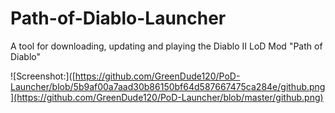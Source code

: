 # Path-of-Diablo-Launcher
A tool for downloading, updating and playing the Diablo II LoD Mod "Path of Diablo"

![Screenshot:]([https://github.com/GreenDude120/PoD-Launcher/blob/5b9af00a7aad30b86150bf64d587667475ca284e/github.png](https://github.com/GreenDude120/PoD-Launcher/blob/master/github.png)
